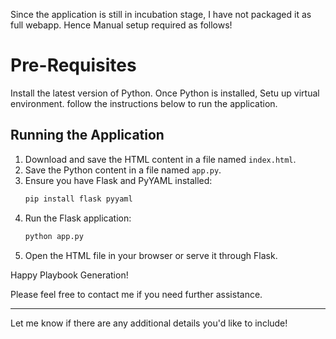 Since the application is still in incubation stage, I have not packaged it as full webapp. Hence Manual setup required as follows!

# Pre-Requisites

Install the latest version of Python. Once Python is installed,  Setu up virtual environment. follow the instructions below to run the application.

## Running the Application

1. Download and save the HTML content in a file named `index.html`.
2. Save the Python content in a file named `app.py`.
3. Ensure you have Flask and PyYAML installed:
   ```bash
   pip install flask pyyaml
   ```
4. Run the Flask application:
   ```bash
   python app.py
   ```
5. Open the HTML file in your browser or serve it through Flask.

Happy Playbook Generation!

Please feel free to contact me if you need further assistance.

---

Let me know if there are any additional details you'd like to include!
